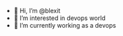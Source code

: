 - 👋 Hi, I’m @blexit
- 👀 I’m interested in devops world
- 🌱 I’m currently working as a devops


<!---
blexit/blexit is a ✨ special ✨ repository because its `README.md` (this file) appears on your GitHub profile.
You can click the Preview link to take a look at your changes.
--->
